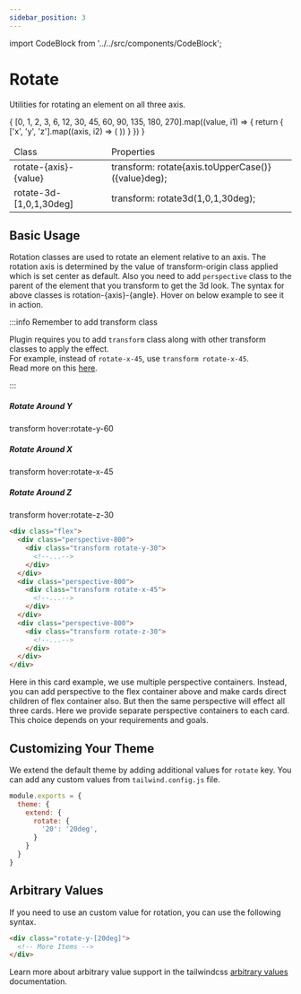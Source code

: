 ```yaml
---
sidebar_position: 3
---
```

import CodeBlock from '../../src/components/CodeBlock';

# Rotate

Utilities for rotating an element on all three axis.

<div className="table-container">
       <table className="stripped-table" style={{width:'100%'}}>
              <thead>
                     <tr>
                            <td>Class</td>
                            <td>Properties</td>                     
                     </tr>
              </thead>
              <tbody>
                     {
                            [0, 1, 2, 3, 6, 12, 30, 45, 60, 90, 135, 180, 270].map((value, i1) => {
                                   return <React.Fragment key={i1}>
                                          {
                                                 ['x', 'y', 'z'].map((axis, i2) => (
                                                        <tr key={i1 + ' ' + i2}>
                                                               <td>rotate-{axis}-{value}</td>
                                                               <td>transform: rotate{axis.toUpperCase()}({value}deg);</td>
                                                        </tr>
                                                 ))
                                          }
                                          </React.Fragment>
                            })
                     }              
                     <tr>
                            <td>rotate-3d-[1,0,1,30deg]</td>
                            <td>transform: rotate3d(1,0,1,30deg);</td>
                     </tr>
              </tbody>
       </table>
</div>

## Basic Usage

Rotation classes are used to rotate an element relative to an axis. The rotation axis is determined by the value of transform-origin class applied which is set center as default. Also you need to add `perspective` class to the parent of the element that you transform to get the 3d look. The syntax for above classes is rotation-{axis}-{angle}. Hover on below example to see it in action.

:::info Remember to add transform class

Plugin requires you to add `transform` class along with other transform classes to apply the effect.<br/>
For example, instead of `rotate-x-45`, use `transform rotate-x-45`.<br/>
Read more on this [here](/docs/faq/whyTransform).

:::

<CodeBlock className="my-5">
<div className="flex space-x-5">
  <div className="perspective-800">
    <div className="transform transition hover:rotate-y-30 max-w-sm p-6 bg-white border border-gray-400 rounded-lg shadow ">
      <h5 className="mb-2 text-2xl font-semibold text-gray-900">Rotate Around Y</h5>
      <p>transform hover:rotate-y-60</p>
    </div>
  </div>
  <div className="perspective-800">
    <div className="transform transition hover:rotate-x-45 max-w-sm p-6 bg-white border border-gray-400 rounded-lg shadow ">
      <h5 className="mb-2 text-2xl font-semibold text-gray-900">Rotate Around X</h5>
      <p>transform hover:rotate-x-45</p>
    </div>
  </div>
  <div className="perspective-800">
    <div className="transform transition hover:rotate-z-30 max-w-sm p-6 bg-white border border-gray-400 rounded-lg shadow ">
      <h5 className="mb-2 text-2xl font-semibold text-gray-900">Rotate Around Z</h5>
      <p>transform hover:rotate-z-30</p>
    </div>
  </div>
</div>
</CodeBlock>

```html title="Using rotation classes for cards (Above cards use hover: to apply rotation on hover. We excude it for simplicity)"
<div class="flex">
  <div class="perspective-800">
    <div class="transform rotate-y-30">
      <!--...-->
    </div>
  </div>
  <div class="perspective-800">
    <div class="transform rotate-x-45">
      <!--...-->
    </div>
  </div>
  <div class="perspective-800">
    <div class="transform rotate-z-30">
      <!--...-->
    </div>
  </div>
</div>
```

Here in this card example, we use multiple perspective containers. Instead, you can add perspective to the flex container above and make cards direct children of flex container also. But then the same perspective will effect all three cards. Here we provide separate perspective containers to each card. This choice depends on your requirements and goals.


## Customizing Your Theme

We extend the default theme by adding additional values for `rotate` key. You can add any custom values from `tailwind.config.js` file.

```js title=tailwind.config.js
module.exports = {
  theme: {
    extend: {
      rotate: {
        '20': '20deg',
      }
    }
  }
}
```
## Arbitrary Values

If you need to use an custom value for rotation, you can use the following syntax.

```html
<div class="rotate-y-[20deg]">
  <!-- More Items -->
</div>
```

Learn more about arbitrary value support in the tailwindcss [arbitrary values](https://tailwindcss.com/docs/adding-custom-styles#using-arbitrary-values) documentation.